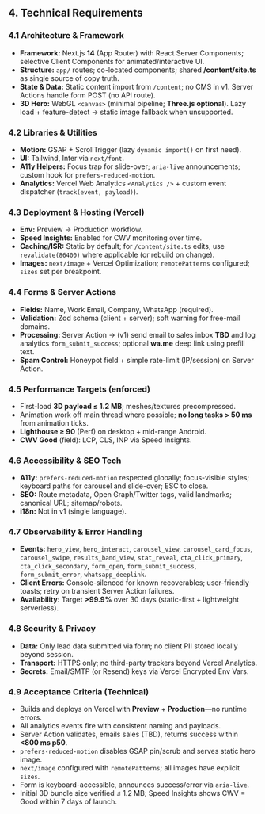 ## 4. Technical Requirements

### 4.1 Architecture & Framework
- **Framework:** Next.js **14** (App Router) with React Server Components; selective Client Components for animated/interactive UI.
- **Structure:** `app/` routes; co-located components; shared **/content/site.ts** as single source of copy truth.
- **State & Data:** Static content import from `/content`; no CMS in v1. Server Actions handle form POST (no API route).
- **3D Hero:** WebGL `<canvas>` (minimal pipeline; **Three.js optional**). Lazy load + feature-detect → static image fallback when unsupported.

### 4.2 Libraries & Utilities
- **Motion:** GSAP + ScrollTrigger (lazy `dynamic import()` on first need).
- **UI:** Tailwind, Inter via `next/font`.
- **A11y Helpers:** Focus trap for slide-over; `aria-live` announcements; custom hook for `prefers-reduced-motion`.
- **Analytics:** Vercel Web Analytics `<Analytics />` + custom event dispatcher (`track(event, payload)`).

### 4.3 Deployment & Hosting (Vercel)
- **Env:** Preview → Production workflow.  
- **Speed Insights:** Enabled for CWV monitoring over time.  
- **Caching/ISR:** Static by default; for `/content/site.ts` edits, use `revalidate(86400)` where applicable (or rebuild on change).  
- **Images:** `next/image` + Vercel Optimization; `remotePatterns` configured; `sizes` set per breakpoint.

### 4.4 Forms & Server Actions
- **Fields:** Name, Work Email, Company, WhatsApp (required).  
- **Validation:** Zod schema (client + server); soft warning for free-mail domains.  
- **Processing:** Server Action → (v1) send email to sales inbox **TBD** and log analytics `form_submit_success`; optional **wa.me** deep link using prefill text.  
- **Spam Control:** Honeypot field + simple rate-limit (IP/session) on Server Action.

### 4.5 Performance Targets (enforced)
- First-load **3D payload ≤ 1.2 MB**; meshes/textures precompressed.  
- Animation work off main thread where possible; **no long tasks > 50 ms** from animation ticks.  
- **Lighthouse ≥ 90** (Perf) on desktop + mid-range Android.  
- **CWV Good** (field): LCP, CLS, INP via Speed Insights.

### 4.6 Accessibility & SEO Tech
- **A11y:** `prefers-reduced-motion` respected globally; focus-visible styles; keyboard paths for carousel and slide-over; ESC to close.  
- **SEO:** Route metadata, Open Graph/Twitter tags, valid landmarks; canonical URL; sitemap/robots.  
- **i18n:** Not in v1 (single language).

### 4.7 Observability & Error Handling
- **Events:** `hero_view`, `hero_interact`, `carousel_view`, `carousel_card_focus`, `carousel_swipe`, `results_band_view`, `stat_reveal`, `cta_click_primary`, `cta_click_secondary`, `form_open`, `form_submit_success`, `form_submit_error`, `whatsapp_deeplink`.  
- **Client Errors:** Console-silenced for known recoverables; user-friendly toasts; retry on transient Server Action failures.  
- **Availability:** Target **>99.9%** over 30 days (static-first + lightweight serverless).

### 4.8 Security & Privacy
- **Data:** Only lead data submitted via form; no client PII stored locally beyond session.  
- **Transport:** HTTPS only; no third-party trackers beyond Vercel Analytics.  
- **Secrets:** Email/SMTP (or Resend) keys via Vercel Encrypted Env Vars.

### 4.9 Acceptance Criteria (Technical)
- Builds and deploys on Vercel with **Preview** + **Production**—no runtime errors.  
- All analytics events fire with consistent naming and payloads.  
- Server Action validates, emails sales (TBD), returns success within **<800 ms p50**.  
- `prefers-reduced-motion` disables GSAP pin/scrub and serves static hero image.  
- `next/image` configured with `remotePatterns`; all images have explicit `sizes`.  
- Form is keyboard-accessible, announces success/error via `aria-live`.  
- Initial 3D bundle size verified ≤ 1.2 MB; Speed Insights shows CWV = Good within 7 days of launch.


